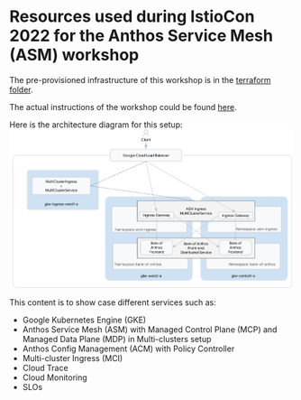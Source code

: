 # Resources used during IstioCon 2022 for the Anthos Service Mesh (ASM) workshop

The pre-provisioned infrastructure of this workshop is in the [terraform folder](./terraform).

The actual instructions of the workshop could be found [here](./instructions/en.md).

Here is the architecture diagram for this setup:
![Architecture diagram](./instructions/img/architecture.png)

This content is to show case different services such as:
- Google Kubernetes Engine (GKE)
- Anthos Service Mesh (ASM) with Managed Control Plane (MCP) and Managed Data Plane (MDP) in Multi-clusters setup
- Anthos Config Management (ACM) with Policy Controller
- Multi-cluster Ingress (MCI)
- Cloud Trace
- Cloud Monitoring
- SLOs